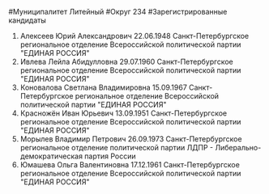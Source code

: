 #Муниципалитет
Литейный
#Округ
234
#Зарегистрированные кандидаты
1. Алексеев Юрий Александрович 22.06.1948
Санкт-Петербургское региональное отделение Всероссийской политической партии "ЕДИНАЯ РОССИЯ"
2. Ивлева Лейла Абидулловна 29.07.1960
Санкт-Петербургское региональное отделение Всероссийской политической партии "ЕДИНАЯ РОССИЯ"
3. Коновалова Светлана Владимировна 15.09.1967
Санкт-Петербургское региональное отделение Всероссийской политической партии "ЕДИНАЯ РОССИЯ"
4. Красножён Иван Юрьевич 13.09.1951
Санкт-Петербургское региональное отделение Всероссийской политической партии "ЕДИНАЯ РОССИЯ"
5. Морылев Владимир Петрович 26.09.1973
Санкт-Петербургское региональное отделение политической партии ЛДПР - Либерально-демократическая партия России
6. Юмашева Ольга Валентиновна 17.12.1961
Санкт-Петербургское региональное отделение Всероссийской политической партии "ЕДИНАЯ РОССИЯ"
